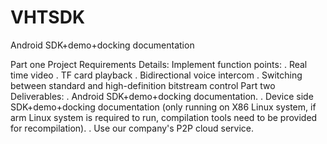 # VHTSDK
Android SDK+demo+docking documentation

Part one Project Requirements Details:
Implement function points:
. Real time video
. TF card playback
. Bidirectional voice intercom
. Switching between standard and high-definition bitstream control
Part two  Deliverables:
. Android SDK+demo+docking documentation.
. Device side SDK+demo+docking documentation (only running on X86 Linux system, if arm Linux system is required to run, compilation tools need to be provided for recompilation).
. Use our company's P2P cloud service.
